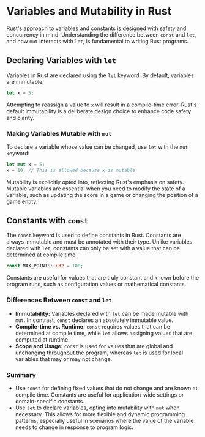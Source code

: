 
# Variables and Mutability in Rust

Rust's approach to variables and constants is designed with safety and concurrency in mind. Understanding the difference between `const` and `let`, and how `mut` interacts with `let`, is fundamental to writing Rust programs.

## Declaring Variables with `let`

Variables in Rust are declared using the `let` keyword. By default, variables are immutable:

```rust
let x = 5;
```

Attempting to reassign a value to `x` will result in a compile-time error. Rust's default immutability is a deliberate design choice to enhance code safety and clarity.

### Making Variables Mutable with `mut`

To declare a variable whose value can be changed, use `let` with the `mut` keyword:

```rust
let mut x = 5;
x = 10; // This is allowed because x is mutable
```

Mutability is explicitly opted into, reflecting Rust's emphasis on safety. Mutable variables are essential when you need to modify the state of a variable, such as updating the score in a game or changing the position of a game entity.

## Constants with `const`

The `const` keyword is used to define constants in Rust. Constants are always immutable and must be annotated with their type. Unlike variables declared with `let`, constants can only be set with a value that can be determined at compile time:

```rust
const MAX_POINTS: u32 = 100;
```

Constants are useful for values that are truly constant and known before the program runs, such as configuration values or mathematical constants.

### Differences Between `const` and `let`

- **Immutability:** Variables declared with `let` can be made mutable with `mut`. In contrast, `const` declares an absolutely immutable value.
- **Compile-time vs. Runtime:** `const` requires values that can be determined at compile time, while `let` allows assigning values that are computed at runtime.
- **Scope and Usage:** `const` is used for values that are global and unchanging throughout the program, whereas `let` is used for local variables that may or may not change.

### Summary

- Use `const` for defining fixed values that do not change and are known at compile time. Constants are useful for application-wide settings or domain-specific constants.
- Use `let` to declare variables, opting into mutability with `mut` when necessary. This allows for more flexible and dynamic programming patterns, especially useful in scenarios where the value of the variable needs to change in response to program logic.
